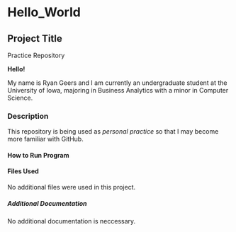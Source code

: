 # Hello_World

## Project Title

Practice Repository

**Hello!**

My name is Ryan Geers and I am currently an undergraduate student at the University of Iowa,
majoring in Business Analytics with a minor in Computer Science.

### Description

This repository is being used as *personal practice* so that I may become more familiar with GitHub.

#### How to Run Program

#### Files Used

No additional files were used in this project.

##### Additional Documentation

No additional documentation is neccessary.
